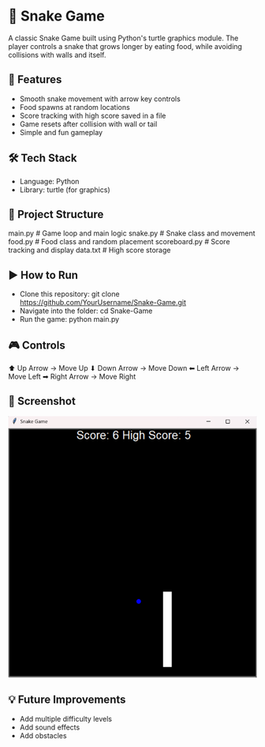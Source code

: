 # 🐍 Snake Game
A classic Snake Game built using Python's turtle graphics module. The player controls a snake that grows longer by eating food, while avoiding collisions with walls and itself.

## 🎯 Features  
- Smooth snake movement with arrow key controls  
- Food spawns at random locations  
- Score tracking with high score saved in a file  
- Game resets after collision with wall or tail  
- Simple and fun gameplay


## 🛠️ Tech Stack
- Language: Python
- Library: turtle (for graphics)

## 📂 Project Structure
main.py           # Game loop and main logic
snake.py          # Snake class and movement
food.py           # Food class and random placement
scoreboard.py     # Score tracking and display
data.txt          # High score storage

## ▶️ How to Run
- Clone this repository:
git clone https://github.com/YourUsername/Snake-Game.git
- Navigate into the folder:
cd Snake-Game
- Run the game:
python main.py

## 🎮 Controls
⬆ Up Arrow → Move Up
⬇ Down Arrow → Move Down
⬅ Left Arrow → Move Left
➡ Right Arrow → Move Right

## 📸 Screenshot
![Snake Game Screenshot](snake_game.png)


## 💡 Future Improvements
- Add multiple difficulty levels
- Add sound effects
- Add obstacles
